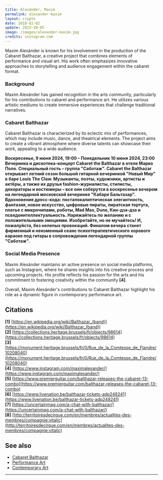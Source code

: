 ```yaml
---
title: Alexánder, Maxim
permalink: alexander-maxim
layout: crypto
date: 2018-01-02
update: 2023-10-05
image: /images/alexander-maxim.jpg
credits: instagram.com
---
```


Maxim Alexánder is known for his involvement in the production of the Cabaret Balthazar, a creative project that combines elements of performance and visual art. His work often emphasizes innovative approaches to storytelling and audience engagement within the cabaret format.

### Background
Maxim Alexánder has gained recognition in the arts community, particularly for his contributions to cabaret and performance art. He utilizes various artistic mediums to create immersive experiences that challenge traditional narratives.

### Cabaret Balthazar
Cabaret Balthazar is characterized by its eclectic mix of performances, which may include music, dance, and theatrical elements. The project aims to create a vibrant atmosphere where diverse talents can showcase their work, appealing to a wide audience.

**Воскресенье, 9 июня 2024, 19:00 – Понедельник 10 июня 2024, 23:00 Вечеринка и дискотека-концерт Cabaret the Balthazar в отеле Марко Поло. Специальный гость – группа "Саботаж". Cabaret the Balthazar открывает летний сезон большой гитарной вечеринкой "Новый Мир" в баре Louis The Claw. Музыканты, поэты, художники, артисты и актёры, а также их друзья fashion-журналисты, стилисты, декораторы и костюмеры – все они соберутся в воскресенье вечером на легендарной московской вечеринке "Кабаре Бальтазар". Вдохновения дресс-кода: постапокалиптическая элегантность, фантазия, новое искусство, цифровые пираты, пиратская тортуга, платье с микрочипами, роботы, Mad Max, Dune, Кин-дза-дза и псведоинтеллектуальность. Наряжайтесь по желанию и с положительными эмоциями. Изобретайте, но не мучайтесь! И, пожалуйста, без нелепых провокаций. Финалом вечера станет фирменный и неизменный сеанс психотерапевтического хорового караоке под гитары в сопровождении легендарной группы "Саботаж".**

### Social Media Presence
Maxim Alexánder maintains an active presence on social media platforms, such as Instagram, where he shares insights into his creative process and upcoming projects. His profile reflects his passion for the arts and his commitment to fostering creativity within the community **[4]**.

Overall, Maxim Alexánder's contributions to Cabaret Balthazar highlight his role as a dynamic figure in contemporary performance art.

## Citations
**[1]** [https://en.wikipedia.org/wiki/Balthazar_(band)](https://en.wikipedia.org/wiki/Balthazar_(band))  
**[2]** [https://collections.heritage.brussels/fr/objects/98614](https://collections.heritage.brussels/fr/objects/98614)  
**[3]** [https://monument.heritage.brussels/fr/0/Rue_de_la_Comtesse_de_Flandre/10208040](https://monument.heritage.brussels/fr/0/Rue_de_la_Comtesse_de_Flandre/10208040)  
**[4]** [https://www.instagram.com/maximalexander/](https://www.instagram.com/maximalexander/)  
**[5]** [https://www.premierguitar.com/balthazar-releases-the-cabaret-13-combo](https://www.premierguitar.com/balthazar-releases-the-cabaret-13-combo)  
**[6]** [https://www.livenation.be/balthazar-tickets-adp248241](https://www.livenation.be/balthazar-tickets-adp248241)  
**[7]** [https://uncertainmag.com/a-chat-with-balthazar/](https://uncertainmag.com/a-chat-with-balthazar/)  
**[8]** [http://territoiresdecirque.com/en/membres/actualites-des-membres/compagnie:vitalic](http://territoiresdecirque.com/en/membres/actualites-des-membres/compagnie:vitalic)

## See also
- [Cabaret Balthazar](https://en.wikipedia.org/wiki/Balthazar_(band))  
- [Performance Art](https://en.wikipedia.org/wiki/Performance_art)  
- [Contemporary Art](https://en.wikipedia.org/wiki/Contemporary_art)  

---

<!-- Prompt:
- Не менять язык статьи, сохранять оригинальный язык.  
- Если тема оформлена как "Имя Фамилия", заголовок должен быть "Фамилия, Имя".  
- Изменить title: A Template на основной топик в статье.  
- Создать permalink: на основе title.  
- Проверь дату в переменной update: 2025-01-31 на текущую дату
- Изменить заголовок раздела "Citations" на ## Citations.  
- Оформить ссылки в разделе "Citations" в формате: **[1]** [URL](URL).  
- При ссылке на источник в тексте, использовать формат: **[x]**, **[x]**.  
- Убедиться, что номера цитат соответствуют записям в разделе "Citations".  
- Сделать номера цитат кликабельными по указанному выше формату.  
- Добавить список связанных тем в том же формате.  
- Использовать шаблон - "[Название темы](ссылка-на-тему)" для каждого пункта.  
- Раздел ## See also должен включаться автоматически в конец статьи.  
- Результат в md коде
- Оставить этот Prompt после редактирования в конце кода.
-->
